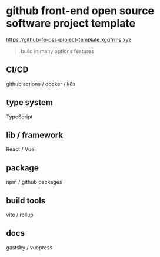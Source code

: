 # github front-end open source software project template


https://github-fe-oss-project-template.xgqfrms.xyz


> build in many options features

## CI/CD

github actions / docker / k8s


## type system

TypeScript

## lib / framework

React / Vue

## package

npm / github packages

## build tools

vite / rollup

## docs

gastsby / vuepress




